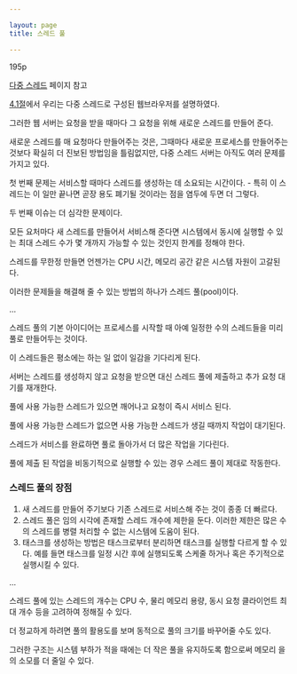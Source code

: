 ```yaml
---

layout: page
title: 스레드 풀

---
```


195p

[다중 스레드](다중-스레드.md) 페이지 참고

[4.1절](https://github.com/yokikim/osdinostudy_1/wiki/%EB%8B%A4%EC%A4%91-%EC%8A%A4%EB%A0%88%EB%93%9C#%EB%8F%99%EA%B8%B0-motivation)에서 우리는 다중 스레드로 구성된 웹브라우저를 설명하였다.

그러한 웹 서버는 요청을 받을 때마다 그 요청을 위해 새로운 스레드를 만들어 준다.

새로운 스레드를 매 요청마다 만들어주는 것은, 그때마다 새로운 프로세스를 만들어주는 것보다 확실히 더 진보된 방법임을 틀림없지만, 다중 스레드 서버는 아직도 여러 문제를 가지고 있다.

첫 번째 문제는 서비스할 때마다 스레드를 생성하는 데 소요되는 시간이다. - 특히 이 스레드는 이 일만 끝나면 곧장 용도 폐기될 것이라는 점을 염두에 두면 더 그렇다.

두 번째 이슈는 더 심각한 문제이다.

모든 요처마다 새 스레드를 만들어서 서비스해 준다면 시스템에서 동시에 실행할 수 있는 최대 스레드 수가 몇 개까지 가능할 수 있는 것인지 한계를 정해야 한다.

스레드를 무한정 만들면 언젠가는 CPU 시간, 메모리 공간 같은 시스템 자원이 고갈된다.

이러한 문제들을 해결해 줄 수 있는 방법의 하나가 스레드 풀(pool)이다.

...

스레드 풀의 기본 아이디어는 프로세스를 시작할 때 아예 일정한 수의 스레드들을 미리 풀로 만들어두는 것이다.

이 스레드들은 평소에는 하는 일 없이 일감을 기다리게 된다.

서버는 스레드를 생성하지 않고 요청을 받으면 대신 스레드 풀에 제출하고 추가 요청 대기를 재개한다.

풀에 사용 가능한 스레드가 있으면 깨어나고 요청이 즉시 서비스 된다.

풀에 사용 가능한 스레드가 없으면 사용 가능한 스레드가 생길 때까지 작업이 대기된다.

스레드가 서비스를 완료하면 풀로 돌아가서 더 많은 작업을 기다린다.

풀에 제출 된 작업을 비동기적으로 실행할 수 있는 경우 스레드 풀이 제대로 작동한다.

### 스레드 풀의 장점

1. 새 스레드를 만들어 주기보다 기존 스레드로 서비스해 주는 것이 종종 더 빠르다.
2. 스레드 풀은 임의 시각에 존재할 스레드 개수에 제한을 둔다. 이러한 제한은 많은 수의 스레드를 병렬 처리할 수 없는 시스템에 도움이 된다.
3. 태스크를 생성하는 방법은 태스크로부터 분리하면 태스크를 실행할 다르게 할 수 있다. 예를 들면 태스크를 일정 시간 후에 실행되도록 스케줄 하거나 혹은 주기적으로 실행시킬 수 있다.

...

스레드 풀에 있는 스레드의 개수는 CPU 수, 물리 메모리 용량, 동시 요청 클라이언트 최대 개수 등을 고려하여 정해질 수 있다.

더 정교하게 하려면 풀의 활용도를 보며 동적으로 풀의 크기를 바꾸어줄 수도 있다.

그러한 구조는 시스템 부하가 적을 때에는 더 작은 풀을 유지하도록 함으로써 메모리 을의 소모를 더 줄일 수 있다.